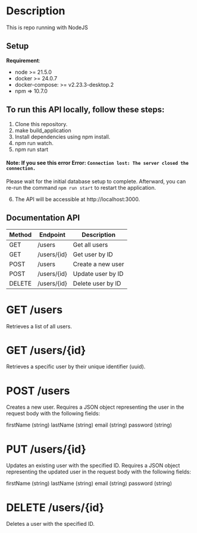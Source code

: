 # Description

This is repo running with NodeJS

## Setup

**Requirement**:

- node >= 21.5.0
- docker >= 24.0.7
- docker-compose: >= v2.23.3-desktop.2
- npm => 10.7.0

## To run this API locally, follow these steps:

1. Clone this repository.
2. make build_application
3. Install dependencies using npm install.
4. npm run watch.
5. npm run start

#### Note: If you see this error Error: `Connection lost: The server closed the connection.`

Please wait for the initial database setup to complete.
Afterward, you can re-run the command `npm run start` to restart the application.

6. The API will be accessible at http://localhost:3000.

## Documentation API

| Method | Endpoint    | Description       |
| ------ | ----------- | ----------------- |
| GET    | /users      | Get all users     |
| GET    | /users/{id} | Get user by ID    |
| POST   | /users      | Create a new user |
| POST   | /users/{id} | Update user by ID |
| DELETE | /users/{id} | Delete user by ID |

# GET /users

Retrieves a list of all users.

# GET /users/{id}

Retrieves a specific user by their unique identifier (uuid).

# POST /users

Creates a new user. Requires a JSON object representing the user in the request body with the following fields:

firstName (string)
lastName (string)
email (string)
password (string)

# PUT /users/{id}

Updates an existing user with the specified ID. Requires a JSON object representing the updated user in the request body with the following fields:

firstName (string)
lastName (string)
email (string)
password (string)

# DELETE /users/{id}

Deletes a user with the specified ID.
